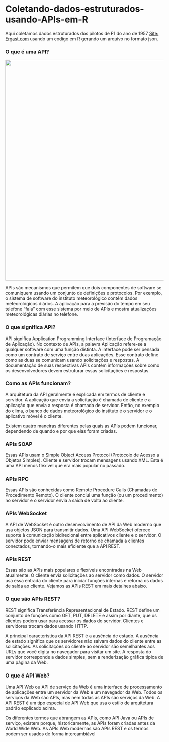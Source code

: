 # Coletando-dados-estruturados-usando-APIs-em-R
Aqui coletamos dados estruturados dos pilotos de F1 do ano de 1957  [Site: Ergast.com](https:https://ergast.com/mrd/)  usando um codigo em R gerando um arquivo no formato json.

### O que é uma API?

<div align="center">
<img src="https://user-images.githubusercontent.com/97195240/208266774-deb4edc8-b4be-47c6-83a7-9366e6b82e37.png" width="700px" />
</div>


  APIs são mecanismos que permitem que dois componentes de software se comuniquem usando um conjunto de definições e protocolos. Por exemplo, o sistema de software do instituto meteorológico contém dados meteorológicos diários. A aplicação para a previsão do tempo em seu telefone “fala” com esse sistema por meio de APIs e mostra atualizações meteorológicas diárias no telefone.

### O que significa API?

  API significa Application Programming Interface (Interface de Programação de Aplicação). No contexto de APIs, a palavra Aplicação refere-se a qualquer software com uma função distinta. A interface pode ser pensada como um contrato de serviço entre duas aplicações. Esse contrato define como as duas se comunicam usando solicitações e respostas. A documentação de suas respectivas APIs contém informações sobre como os desenvolvedores devem estruturar essas solicitações e respostas.

### Como as APIs funcionam?

  A arquitetura da API geralmente é explicada em termos de cliente e servidor. A aplicação que envia a solicitação é chamada de cliente e a aplicação que envia a resposta é chamada de servidor. Então, no exemplo do clima, o banco de dados meteorológico do instituto é o servidor e o aplicativo móvel é o cliente. 

  Existem quatro maneiras diferentes pelas quais as APIs podem funcionar, dependendo de quando e por que elas foram criadas.
  
### APIs SOAP 

  Essas APIs usam o Simple Object Access Protocol (Protocolo de Acesso a Objetos Simples). Cliente e servidor trocam mensagens usando XML. Esta é uma API menos flexível que era mais popular no passado.

### APIs RPC

  Essas APIs são conhecidas como Remote Procedure Calls (Chamadas de Procedimento Remoto). O cliente conclui uma função (ou um procedimento) no servidor e o servidor envia a saída de volta ao cliente.
  
 
### APIs WebSocket

  A API de WebSocket é outro desenvolvimento de API da Web moderno que usa objetos JSON para transmitir dados. Uma API WebSocket oferece suporte à comunicação bidirecional entre aplicativos cliente e o servidor. O servidor pode enviar mensagens de retorno de chamada a clientes conectados, tornando-o mais eficiente que a API REST.

### APIs REST

  Essas são as APIs mais populares e flexíveis encontradas na Web atualmente. O cliente envia solicitações ao servidor como dados. O servidor usa essa entrada do cliente para iniciar funções internas e retorna os dados de saída ao cliente. Vejamos as APIs REST em mais detalhes abaixo.
  
  
### O que são APIs REST?

  REST significa Transferência Representacional de Estado. REST define um conjunto de funções como GET, PUT, DELETE e assim por diante, que os clientes podem usar para acessar os dados do servidor. Clientes e servidores trocam dados usando HTTP.

  A principal característica da API REST é a ausência de estado. A ausência de estado significa que os servidores não salvam dados do cliente entre as solicitações. As solicitações do cliente ao servidor são semelhantes aos URLs que você digita no navegador para visitar um site. A resposta do servidor corresponde a dados simples, sem a renderização gráfica típica de uma página da Web.
  
### O que é API Web?

  Uma API Web ou API de serviço da Web é uma interface de processamento de aplicações entre um servidor da Web e um navegador da Web. Todos os serviços da Web são APIs, mas nem todas as APIs são serviços da Web. A API REST é um tipo especial de API Web que usa o estilo de arquitetura padrão explicado acima.

  Os diferentes termos que abrangem as APIs, como API Java ou APIs de serviço, existem porque, historicamente, as APIs foram criadas antes da World Wide Web. As APIs Web modernas são APIs REST e os termos podem ser usados de forma intercambiável  
